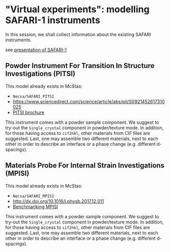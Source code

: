 # "Virtual experiments": modelling SAFARI-1 instruments

In this session, we shall collect information about the existing SAFARI instruments.

see [presentation of SAFARI-1](pics/2002StrydomCopidT97p045.pdf)


## Powder Instrument For Transition In Structure Investigations (PITSI) 

This model already exists in McStas:

- `Necsa/SAFARI_PITSI`
- https://www.sciencedirect.com/science/article/abs/pii/S0921452617310025
- [PITSI brochure](pics/PITSI_Brochure_V4_Final.pdf)

This instrument comes with a powder sample component. We suggest to try-out the
`Single_crystal` component in powder/texture mode. 
In addition, for those having access to `cif2hkl`, other materials from CIF files
are suggested. Last, one may assemble two different materials, next to each other 
in order to describe an interface or a phase change (e.g. different d-spacings).


## Materials Probe For Internal Strain Investigations (MPISI) 

This model already exists in McStas:

- `Necsa/SAFARI_MPISI`
- http://dx.doi.org/10.1016/j.physb.2017.12.011
- [Benchmarjking MPISI](pics/Benchmarking_studies_of_the_MPISI_Materi.pdf)

This instrument comes with a powder sample component. We suggest to try-out the
`Single_crystal` component in powder/texture mode. 
In addition, for those having access to `cif2hkl`, other materials from CIF files
are suggested. Last, one may assemble two different materials, next to each other 
in order to describe an interface or a phase change (e.g. different d-spacings).

